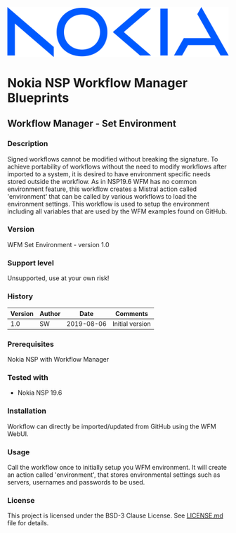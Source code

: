 ![NOKIA](https://raw.githubusercontent.com/nokia/nsp-workflow/master/logo.png)
# Nokia NSP Workflow Manager Blueprints
## Workflow Manager - Set Environment

### Description
Signed workflows cannot be modified without breaking the signature. To achieve
portability of workflows without the need to modify workflows after imported
to a system, it is desired to have environment specific needs stored outside
the workflow. As in NSP19.6 WFM has no common environment feature, this
workflow creates a Mistral action called 'environment' that can be called
by various workflows to load the environment settings. This workflow is
used to setup the environment including all variables that are used by the
WFM examples found on GitHub.

### Version
WFM Set Environment - version 1.0

### Support level
Unsupported, use at your own risk!

### History
|Version|Author| Date       |Comments         |
|-------|------|------------|-----------------|
|   1.0 |  SW  | 2019-08-06 |Initial version  |

### Prerequisites
Nokia NSP with Workflow Manager

### Tested with
* Nokia NSP 19.6

### Installation
Workflow can directly be imported/updated from GitHub using the WFM WebUI.

### Usage
Call the workflow once to initially setup you WFM environment. It will create an action called 'environment', that stores environmental settings such as
servers, usernames and passwords to be used.

### License
This project is licensed under the BSD-3 Clause License. See
[LICENSE.md](https://raw.githubusercontent.com/nokia/nsp-workflow/master/LICENSE.md) file for details.

